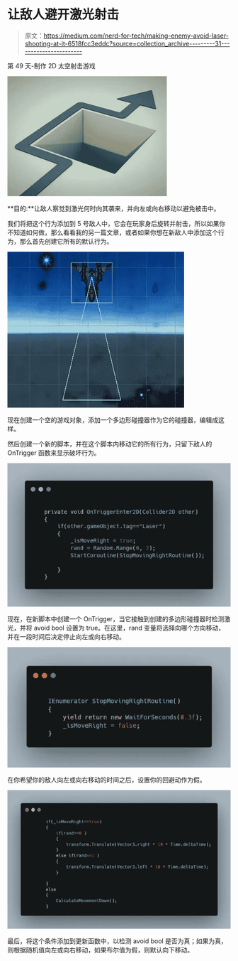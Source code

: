 # 让敌人避开激光射击

> 原文：<https://medium.com/nerd-for-tech/making-enemy-avoid-laser-shooting-at-it-6518fcc3eddc?source=collection_archive---------31----------------------->

第 49 天-制作 2D 太空射击游戏

![](img/cd146fa9b3758d8f9d9b95793a7d605f.png)

**目的:**让敌人察觉到激光何时向其袭来，并向左或向右移动以避免被击中。

我们将把这个行为添加到 5 号敌人中，它会在玩家身后旋转并射击，所以如果你不知道如何做，那么看看我的另一篇文章，或者如果你想在新敌人中添加这个行为，那么首先创建它所有的默认行为。

![](img/c4ae33d0d705438349c6d3f442214f22.png)

现在创建一个空的游戏对象，添加一个多边形碰撞器作为它的碰撞器，编辑成这样。

然后创建一个新的脚本，并在这个脚本内移动它的所有行为，只留下敌人的 OnTrigger 函数来显示破坏行为。

![](img/fd94594cecd0cd86f34bb1db817e837c.png)

现在，在新脚本中创建一个 OnTrigger，当它接触到创建的多边形碰撞器时检测激光，并将 avoid bool 设置为 true。在这里，rand 变量将选择向哪个方向移动，并在一段时间后决定停止向左或向右移动。

![](img/f5c37b6b9aafa6662a40ec8cf4a59a77.png)

在你希望你的敌人向左或向右移动的时间之后，设置你的回避动作为假。

![](img/a5f6b702c91787dc775ac3ed814aea2f.png)

最后，将这个条件添加到更新函数中，以检测 avoid bool 是否为真；如果为真，则根据随机值向左或向右移动，如果布尔值为假，则默认向下移动。